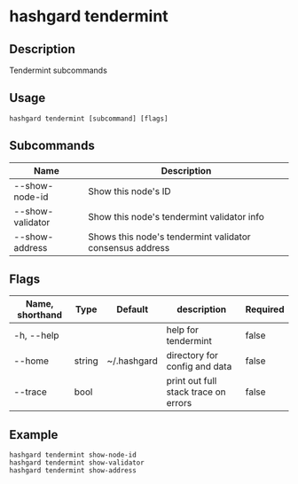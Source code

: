 # hashgard tendermint

## Description

Tendermint subcommands

## Usage

```shell
hashgard tendermint [subcommand] [flags]
```

## Subcommands

| Name          | Description                            |
| ---------------- | ------------------------------------ |
| --show-node-id   | Show this node's ID                   |
| --show-validator | Show this node's tendermint validator info |
| --show-address   | Shows this node's tendermint validator consensus address |

## Flags

| Name, shorthand|Type  | Default     | description              | Required  |
| ---------- | ------ | ----------- | ------------------------ | -------- |
| -h, --help |        |             | help for tendermint       | false  |
| --home     | string | ~/.hashgard | directory for config and data         | false  |
| --trace    | bool   |             | print out full stack trace on errors | false  |

## Example

```shell
hashgard tendermint show-node-id
hashgard tendermint show-validator
hashgard tendermint show-address
```
